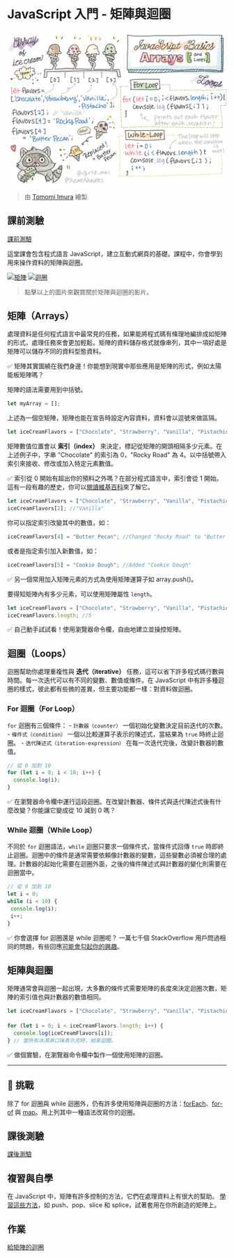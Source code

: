 # JavaScript 入門 - 矩陣與迴圈

![JavaScript 入門 - 矩陣](/sketchnotes/webdev101-js-arrays.png)
> 由 [Tomomi Imura](https://twitter.com/girlie_mac) 繪製

## 課前測驗
[課前測驗](https://wonderful-flower-063e19f0f.1.azurestaticapps.net/quiz/13?loc=zh_tw)

這堂課會包含程式語言 JavaScript，建立互動式網頁的基礎。課程中，你會學到用來操作資料的矩陣與迴圈。

[![矩陣](https://img.youtube.com/vi/1U4qTyq02Xw/0.jpg)](https://youtube.com/watch?v=1U4qTyq02Xw "矩陣")
[![迴圈](https://img.youtube.com/vi/Eeh7pxtTZ3k/0.jpg)](https://www.youtube.com/watch?v=Eeh7pxtTZ3k "迴圈")

> 點擊以上的圖片來觀賞關於矩陣與迴圈的影片。

## 矩陣（Arrays）

處理資料是任何程式語言中最常見的任務，如果能將程式碼有條理地編排成如矩陣的形式，處理任務來會更加輕鬆。矩陣的資料儲存格式就像串列，其中一項好處是矩陣可以儲存不同的資料型態資料。

✅ 矩陣其實圍繞在我們身邊！你能想到現實中那些應用是矩陣的形式，例如太陽能板矩陣嗎？

矩陣的語法需要用到中括號。

```javascript
let myArray = [];
```

上述為一個空矩陣，矩陣也能在宣告時設定內容資料，資料會以逗號來做區隔。

```javascript
let iceCreamFlavors = ["Chocolate", "Strawberry", "Vanilla", "Pistachio", "Rocky Road"];
```

矩陣數值位置會以 **索引（index）** 來決定，標記從矩陣的開頭相隔多少元素。在上述例子中，字串 "Chocolate" 的索引為 0，"Rocky Road" 為 4。以中括號帶入索引來接收、修改或加入特定元素數值。

✅ 索引從 0 開始有超出你的預料之外嗎？在部分程式語言中，索引會從 1 開始。這有一段有趣的歷史，你可以[閱讀維基百科](https://zh.wikipedia.org/wiki/%E5%BE%9E%E9%9B%B6%E9%96%8B%E5%A7%8B%E7%9A%84%E7%B7%A8%E8%99%9F)來了解它。

```javascript
let iceCreamFlavors = ["Chocolate", "Strawberry", "Vanilla", "Pistachio", "Rocky Road"];
iceCreamFlavors[2]; //"Vanilla"
```

你可以指定索引改變其中的數值，如：

```javascript
iceCreamFlavors[4] = "Butter Pecan"; //Changed "Rocky Road" to "Butter Pecan"
```

或者是指定索引加入新數值，如：

```javascript
iceCreamFlavors[5] = "Cookie Dough"; //Added "Cookie Dough"
```

✅ 另一個常用加入矩陣元素的方式為使用矩陣運算子如 array.push()。

要得知矩陣內有多少元素，可以使用矩陣屬性 `length`。

```javascript
let iceCreamFlavors = ["Chocolate", "Strawberry", "Vanilla", "Pistachio", "Rocky Road"];
iceCreamFlavors.length; //5
```

✅ 自己動手試試看！使用瀏覽器命令欄，自由地建立並操控矩陣。

## 迴圈（Loops）

迴圈幫助你處理重複性與 **迭代（iterative）** 任務，這可以省下許多程式碼行數與時間。每一次迭代可以有不同的變數、數值或條件。在 JavaScript 中有許多種迴圈的樣式，彼此都有些微的差異，但主要功能都一樣：對資料做迴圈。

### For 迴圈（For Loop）

`for` 迴圈有三個條件：
    - `計數器（counter）` 一個初始化變數決定目前迭代的次數。
    - `條件式（condition）` 一個以比較運算子表示的陳述式，當結果為 `true` 時終止迴圈。
    - `迭代陳述式（iteration-expression）` 在每一次迭代完後，改變計數器的數值。
  
```javascript
// 從 0 加到 10
for (let i = 0; i < 10; i++) {
  console.log(i);
}
```

✅ 在瀏覽器命令欄中運行這段迴圈。在改變計數器、條件式與迭代陳述式後有什麼改變？你能讓它變成從 10 減到 0 嗎？

### While 迴圈（While Loop）

不同於 `for` 迴圈語法，`while` 迴圈只要求一個條件式，當條件式回傳 `true` 時即終止迴圈。迴圈中的條件是通常需要依賴像計數器的變數，這些變數必須被合理的處理。計數器的起始化需要在迴圈外面，之後的條件陳述式與計數器的變化則需要在迴圈當中。

```javascript
// 從 0 加到 10
let i = 0;
while (i < 10) {
 console.log(i);
 i++;
}
```

✅ 你會選擇 for 迴圈還是 while 迴圈呢？ 一萬七千個 StackOverflow 用戶問過相同的問題，有些回應[可能會勾起你的興趣](https://stackoverflow.com/questions/39969145/while-loops-vs-for-loops-in-javascript)。

## 矩陣與迴圈

矩陣通常會與迴圈一起出現，大多數的條件式需要矩陣的長度來決定迴圈次數，矩陣的索引值也與計數器的數值相同。

```javascript
let iceCreamFlavors = ["Chocolate", "Strawberry", "Vanilla", "Pistachio", "Rocky Road"];

for (let i = 0; i < iceCreamFlavors.length; i++) {
  console.log(iceCreamFlavors[i]);
} // 當所有冰淇淋口味表示完時，結束迴圈。
```

✅ 做個實驗，在瀏覽器命令欄中製作一個使用矩陣的迴圈。

---

## 🚀 挑戰

除了 for 迴圈與 while 迴圈外，仍有許多使用矩陣與迴圈的方法：[forEach](https://developer.mozilla.org/docs/Web/JavaScript/Reference/Global_Objects/Array/forEach)、[for-of](https://developer.mozilla.org/docs/Web/JavaScript/Reference/Statements/for...of) 與 [map](https://developer.mozilla.org/docs/Web/JavaScript/Reference/Global_Objects/Array/map)。用上列其中一種語法改寫你的迴圈。

## 課後測驗

[課後測驗](https://wonderful-flower-063e19f0f.1.azurestaticapps.net/quiz/14?loc=zh_tw)

## 複習與自學

在 JavaScript 中，矩陣有許多控制的方法，它們在處理資料上有很大的幫助。
[學習這些方法](https://developer.mozilla.org/docs/Web/JavaScript/Reference/Global_Objects/Array)，如 push、pop、slice 和 splice，試著套用在你所創造的矩陣上。 

## 作業

[給矩陣的迴圈](assignment.zh-tw.md)
